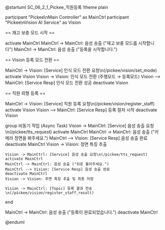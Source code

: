@startuml SC_06_2_1_Pickee_직원등록
!theme plain

participant "Pickee\nMain Controller" as MainCtrl
participant "Pickee\nVision AI Service" as Vision

== 재고 보충 모드 시작 ==

activate MainCtrl
MainCtrl -> MainCtrl: 음성 송출 ("재고 보충 모드를 시작합니다")
MainCtrl -> MainCtrl: 음성 송출 ("등록을 시작합니다.")

== Vision 등록 모드 전환 ==

MainCtrl -> Vision: [Service] 인식 모드 전환 요청\n(/pickee/vision/set_mode)
activate Vision
Vision -> Vision: 인식 모드 전환 (주행모드 → 등록모드)
Vision --> MainCtrl: [Service Resp] 인식 모드 전환 성공
deactivate Vision

== 직원 외형 등록 ==

MainCtrl -> Vision: [Service] 직원 등록 요청\n(/pickee/vision/register_staff)
activate Vision
Vision --> MainCtrl: [Service Resp] 등록 절차 시작
deactivate Vision

group 비동기 작업 (Async Task)
    Vision -> MainCtrl: [Service] 음성 송출 요청\n(/pickee/tts_request)
    activate MainCtrl
    MainCtrl -> MainCtrl: 음성 송출 ("카메라 정면을 봐주세요.")
    MainCtrl --> Vision: [Service Resp] 음성 송출 완료
    deactivate MainCtrl
    Vision -> Vision: 정면 특징 추출

    Vision -> MainCtrl: [Service] 음성 송출 요청\n(/pickee/tts_request)
    activate MainCtrl
    MainCtrl -> MainCtrl: 음성 송출 ("뒤로 돌아주세요.")
    MainCtrl --> Vision: [Service Resp] 음성 송출 완료
    deactivate MainCtrl
    Vision -> Vision: 후면 특징 추출 및 최종 저장

    Vision -> MainCtrl: [Topic] 등록 결과 전송\n(/pickee/vision/register_staff_result)
end

MainCtrl -> MainCtrl: 음성 송출 ("등록이 완료되었습니다.")
deactivate MainCtrl

@enduml
